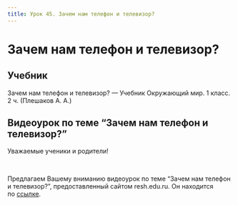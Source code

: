 ```yaml
---
title: Урок 45. Зачем нам телефон и телевизор?
---
```


# Зачем нам телефон и телевизор?

## Учебник

Зачем нам телефон и телевизор? — Учебник Окружающий мир. 1 класс. 2 ч. (Плешаков А. А.)

## Видеоурок по теме “Зачем нам телефон и телевизор?”

<p>Уважаемые ученики и родители!</p>
<p>&nbsp;</p>
<p>Предлагаем Вашему вниманию видеоурок по теме &ldquo;Зачем нам телефон и телевизор?&rdquo;, предоставленный сайтом resh.edu.ru. Он находится по&nbsp;<a href="https://resh.edu.ru/subject/lesson/5624/main/50295/">ссылке</a>.</p>